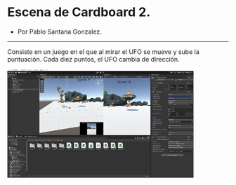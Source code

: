 # Escena de Cardboard 2.
- Por Pablo Santana Gonzalez.
-------

Consiste en un juego en el que al mirar el UFO se mueve y sube la puntuación. Cada diez puntos, el UFO cambia de dirección.

![Ejemplo](Cardboard-2.gif)
